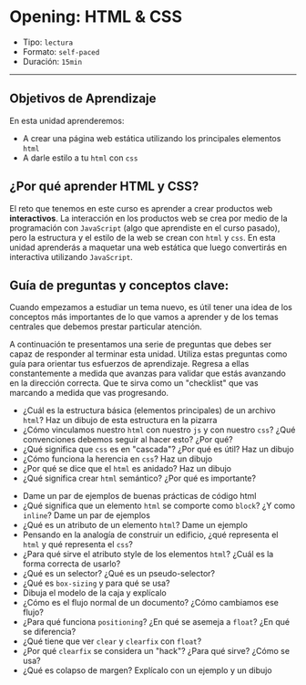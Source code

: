 # Opening: HTML & CSS

- Tipo: `lectura`
- Formato: `self-paced`
- Duración: `15min`

***

## Objetivos de Aprendizaje

En esta unidad aprenderemos:
- A crear una página web estática utilizando los principales elementos `html`
- A darle estilo a tu `html` con `css`

## ¿Por qué aprender HTML y CSS?
El reto que tenemos en este curso es aprender a crear productos web
**interactivos**. La interacción en los productos web se crea por medio de la
programación con `JavaScript` (algo que aprendiste en el curso pasado), pero la
estructura y el estilo de la web se crean con `html` y `css`. En esta unidad
aprenderás a maquetar una web estática que luego convertirás en
interactiva utilizando `JavaScript`.

## Guía de preguntas y conceptos clave:

Cuando empezamos a estudiar un tema nuevo, es útil tener una idea de los
conceptos más importantes de lo que vamos a aprender y de los temas centrales
que debemos prestar particular atención.

A continuación te presentamos una serie de preguntas que debes ser capaz de
responder al terminar esta unidad. Utiliza estas preguntas como guía para
orientar tus esfuerzos de aprendizaje. Regresa a ellas constantemente a
medida que avanzas para validar que estás avanzando en la dirección correcta.
Que te sirva como un "checklist" que vas marcando a medida que vas progresando.

- ¿Cuál es la estructura básica (elementos principales) de un archivo
`html`? Haz un dibujo de esta estructura en la pizarra
- ¿Cómo vinculamos nuestro `html` con nuestro `js` y con nuestro `css`?
¿Qué convenciones debemos seguir al hacer esto? ¿Por qué?
- ¿Qué significa que `css` es en "cascada"? ¿Por qué es útil? Haz un dibujo
- ¿Cómo funciona la herencia en `css`? Haz un dibujo
- ¿Por qué se dice que el `html` es anidado? Haz un dibujo
- ¿Qué significa crear `html` semántico? ¿Por qué es importante?
<!-- - [ ] ¿Qué se entiende por "meta data"? ¿Para qué sirve? ¿Quién la usa? -->
- Dame un par de ejemplos de buenas prácticas de código html
- ¿Qué significa que un elemento `html` se comporte como `block`? ¿Y como
`inline`? Dame un par de ejemplos
- ¿Qué es un atributo de un elemento `html`? Dame un ejemplo
- Pensando en la analogía de construir un edificio, ¿qué representa el
`html` y qué representa el `css`?
- ¿Para qué sirve el atributo style de los elementos `html`? ¿Cuál es la
forma correcta de usarlo?
- ¿Qué es un selector? ¿Qué es un pseudo-selector?
- ¿Qué es `box-sizing` y para qué se usa?
- Dibuja el modelo de la caja y explícalo
- ¿Cómo es el flujo normal de un documento? ¿Cómo cambiamos ese flujo?
- ¿Para qué funciona `positioning`? ¿En qué se asemeja a `float`? ¿En qué se diferencia?
- ¿Qué tiene que ver `clear` y `clearfix` con `float`?
- ¿Por qué `clearfix` se considera un "hack"? ¿Para qué sirve? ¿Cómo se usa?
- ¿Qué es colapso de margen? Explícalo con un ejemplo y un dibujo
